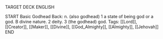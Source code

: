 TARGET DECK
ENGLISH

START
Basic
Godhead
Back: n. (also godhead) 1 a state of being god or a god. B divine nature. 2 deity. 3 (the godhead) god.
Tags: [[Lord]], [[Creator]], [[Maker]], [[Divine]], [[God_Almighty]], [[Almighty]], [[Jehovah]]
END
